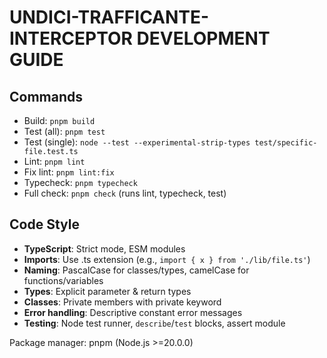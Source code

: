 # UNDICI-TRAFFICANTE-INTERCEPTOR DEVELOPMENT GUIDE

## Commands
- Build: `pnpm build`
- Test (all): `pnpm test`
- Test (single): `node --test --experimental-strip-types test/specific-file.test.ts`
- Lint: `pnpm lint`
- Fix lint: `pnpm lint:fix`
- Typecheck: `pnpm typecheck`
- Full check: `pnpm check` (runs lint, typecheck, test)

## Code Style
- **TypeScript**: Strict mode, ESM modules
- **Imports**: Use .ts extension (e.g., `import { x } from './lib/file.ts'`)
- **Naming**: PascalCase for classes/types, camelCase for functions/variables
- **Types**: Explicit parameter & return types
- **Classes**: Private members with private keyword
- **Error handling**: Descriptive constant error messages
- **Testing**: Node test runner, `describe`/`test` blocks, assert module

Package manager: pnpm (Node.js >=20.0.0)